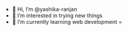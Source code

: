 - 👋 Hi, I’m @yashika-ranjan
- 👀 I’m interested in trying new things
- 🌱 I’m currently learning web development
=

<!---
yashika-ranjan/yashika-ranjan is a ✨ special ✨ repository because its `README.md` (this file) appears on your GitHub profile.
You can click the Preview link to take a look at your changes.
--->
